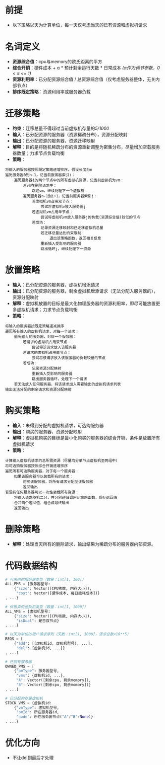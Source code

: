 # 前提
+ 以下策略以天为计算单位，每一天仅考虑当天的已有资源和虚拟机请求

# 名词定义
+ **资源综合值**：cpu与memory的欧氏距离的平方
+ **综合开销**：硬件成本 + α * 预计剩余运行天数 * 日常成本 *(α作为调节参数，0 < α <= 1)*
+ **资源利用率**：已分配资源综合值 / 总资源综合值（仅考虑服务器整体，无关内部节点）
+ **排序既定策略**：资源利用率或服务器负载

# 迁移策略
+ **约束**：迁移总量不得超过当前虚拟机存量的*5/1000*
+ **输入**：已分配资源的服务器（资源稀疏分布），资源分配映射
+ **输出**：已分配资源的服务器，资源迁移映射
+ **解释**：目的是将随机稀疏分布的资源重新调整为密集分布，尽量增加空载服务器数量；力求节点负载均衡
+ **策略**：
```
将输入的服务器按照既定策略递增排序，假设长度为n
遍历服务器0到n-1，记当前服务器索引i：
    遍历服务器i的两个节点中的所有虚拟机资源，记当前虚拟机为vm：
        若vm在删除请求中：
            跳过vm，继续处理下一个虚拟机
        遍历服务器n-1到i+1，记当前服务器索引j：
            若虚拟机vm占用双节点：
                尝试将虚拟机v放入服务器j
            若虚拟机vm占用单节点：
                尝试将虚拟机vm放入服务器j的负载(资源综合值)较低的节点
            若成功：
                记录资源迁移映射和已迁移虚拟机总量
                若迁移总量达到约束限制：
                    退出该策略函数，返回相关信息
                重新插入受影响的服务器
                跳出循环j，继续处理下一资源
```

# 放置策略
+ **输入**：已分配资源的服务器，虚拟机增添请求
+ **输出**：已分配资源的服务器，剩余虚拟机增添请求（无法分配入服务器的），资源分配映射
+ **解释**：虚拟机放置的目标是最大化物理服务器的资源利用率，即尽可能放置更多虚拟机请求；力求节点负载均衡
+ **策略**：
```
将输入的服务器按既定策略递减排序
遍历所有输入的虚拟机请求，对每一个请求：
    遍历输入的服务器，对每一个服务器：
        若请求的虚拟机占用双节点：
            尝试将该请求放入该服务器
        若请求的虚拟机占用单节点：
            尝试将该请求放入该服务器的负载较低的节点
        若成功：
            记录资源分配映射
            重新插入受影响的服务器
            跳出服务器循环，处理下一个请求
    若无法放入任何服务器，将该请求加入需要输出的虚拟机请求列表
输出无法分配的剩余请求和资源分配映射
```

# 购买策略
+ **输入**：未得到分配的虚拟机请求，可选购服务器
+ **输出**：购买的服务器，资源分配映射
+ **解释**：虚拟机购买的目标是最小化购买的服务器的综合开销，条件是放置所有虚拟机请求
+ **策略**：
```
计算输入虚拟机请求的总所需资源（尽量均分单节点虚拟机至两组中）
将可选购服务器按照综合开销递增排序
遍历所有可选购服务器，对于每一个服务器：
    如果该服务器可以装载所有的请求：
        购买该服务器，将所有请求分配至该服务器
        返回输出
若没有任何服务器可以一次性装载所有资源：
    将输入请求随机二分，并分别递归调用此策略函数，保存返回值
    合并两个返回值，组合成最终输出
    返回输出
```

# 删除策略
+ **解释**：处理当天所有的删除请求，输出结果为稀疏分布的服务器内部资源。

# 代码数据结构
```Python
# 可采购的服务器类型（数量：int[1, 100]）
ALL_PMS = {服务器型号:
    {"size": Vector([CPU核数, 内存大小]),
     "cost": Vector([硬件成本, 每日能耗成本])}
, ...}

# 供售卖的虚拟机类型（数量：int[1, 1000]）
ALL_VMS = {虚拟机型号:
    {"size": Vector([CPU核数, 内存大小]),
     "isDual": 是否双节点}
, ...}

# 以天为单位的用户请求序列（天数：int[1, 1000]，请求总数<10**5）
REQS = [
    {"add": [(虚拟机id, 虚拟机型号), ...],
     "del": {虚拟机id, ...}}
, ...]

# 已拥有服务器
OWNED_PMS = [
    {"pmType": 服务器型号,
     "vms": {虚拟机id, ...},
     "A": Vector([剩余cpu, 剩余momory]),
     "B": Vector([剩余cpu, 剩余momory])}
, ...]

# 已分配的存量虚拟机
STOCK_VMS = {虚拟机id:
    {"vmType": 虚拟机型号,
     "pmId": 所在服务器id,
     "node": 所在服务器节点("A"/"B"/None)}
, ...}

```

# 优化方向
+ 不让del到最后才处理
